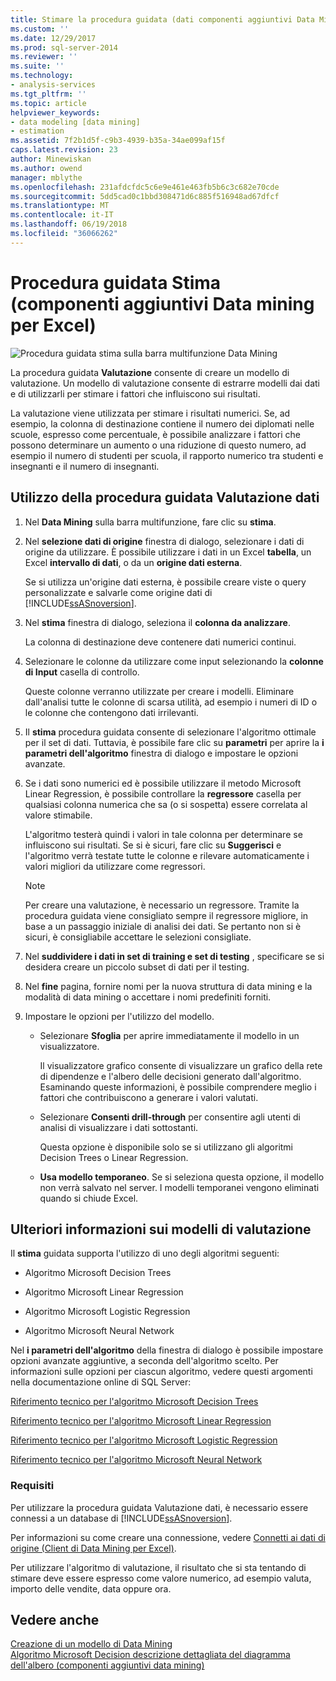 ```yaml
---
title: Stimare la procedura guidata (dati componenti aggiuntivi Data Mining per Excel) | Documenti Microsoft
ms.custom: ''
ms.date: 12/29/2017
ms.prod: sql-server-2014
ms.reviewer: ''
ms.suite: ''
ms.technology:
- analysis-services
ms.tgt_pltfrm: ''
ms.topic: article
helpviewer_keywords:
- data modeling [data mining]
- estimation
ms.assetid: 7f2b1d5f-c9b3-4939-b35a-34ae099af15f
caps.latest.revision: 23
author: Minewiskan
ms.author: owend
manager: mblythe
ms.openlocfilehash: 231afdcfdc5c6e9e461e463fb5b6c3c682e70cde
ms.sourcegitcommit: 5dd5cad0c1bbd308471d6c885f516948ad67dfcf
ms.translationtype: MT
ms.contentlocale: it-IT
ms.lasthandoff: 06/19/2018
ms.locfileid: "36066262"
---
```

# <a name="estimate-wizard-data-mining-add-ins-for-excel"></a>Procedura guidata Stima (componenti aggiuntivi Data mining per Excel)
  ![Procedura guidata stima sulla barra multifunzione Data Mining](media/dmc-estimate.gif "procedura guidata stima sulla barra multifunzione Data Mining")  
  
 La procedura guidata **Valutazione** consente di creare un modello di valutazione. Un modello di valutazione consente di estrarre modelli dai dati e di utilizzarli per stimare i fattori che influiscono sui risultati.  
  
 La valutazione viene utilizzata per stimare i risultati numerici. Se, ad esempio, la colonna di destinazione contiene il numero dei diplomati nelle scuole, espresso come percentuale, è possibile analizzare i fattori che possono determinare un aumento o una riduzione di questo numero, ad esempio il numero di studenti per scuola, il rapporto numerico tra studenti e insegnanti e il numero di insegnanti.  
  
## <a name="using-the-estimate-data-wizard"></a>Utilizzo della procedura guidata Valutazione dati  
  
1.  Nel **Data Mining** sulla barra multifunzione, fare clic su **stima**.  
  
2.  Nel **selezione dati di origine** finestra di dialogo, selezionare i dati di origine da utilizzare. È possibile utilizzare i dati in un Excel **tabella**, un Excel **intervallo di dati**, o da un **origine dati esterna**.  
  
     Se si utilizza un'origine dati esterna, è possibile creare viste o query personalizzate e salvarle come origine dati di [!INCLUDE[ssASnoversion](../includes/ssasnoversion-md.md)].  
  
3.  Nel **stima** finestra di dialogo, seleziona il **colonna da analizzare**.  
  
     La colonna di destinazione deve contenere dati numerici continui.  
  
4.  Selezionare le colonne da utilizzare come input selezionando la **colonne di Input** casella di controllo.  
  
     Queste colonne verranno utilizzate per creare i modelli. Eliminare dall'analisi tutte le colonne di scarsa utilità, ad esempio i numeri di ID o le colonne che contengono dati irrilevanti.  
  
5.  Il **stima** procedura guidata consente di selezionare l'algoritmo ottimale per il set di dati. Tuttavia, è possibile fare clic su **parametri** per aprire la **i parametri dell'algoritmo** finestra di dialogo e impostare le opzioni avanzate.  
  
6.  Se i dati sono numerici ed è possibile utilizzare il metodo Microsoft Linear Regression, è possibile controllare la **regressore** casella per qualsiasi colonna numerica che sa (o si sospetta) essere correlata al valore stimabile.  
  
     L'algoritmo testerà quindi i valori in tale colonna per determinare se influiscono sui risultati. Se si è sicuri, fare clic su **Suggerisci** e l'algoritmo verrà testate tutte le colonne e rilevare automaticamente i valori migliori da utilizzare come regressori.  
  
    > [!NOTE]  
    >  Per creare una valutazione, è necessario un regressore. Tramite la procedura guidata viene consigliato sempre il regressore migliore, in base a un passaggio iniziale di analisi dei dati. Se pertanto non si è sicuri, è consigliabile accettare le selezioni consigliate.  
  
7.  Nel **suddividere i dati in set di training e set di testing** , specificare se si desidera creare un piccolo subset di dati per il testing.  
  
8.  Nel **fine** pagina, fornire nomi per la nuova struttura di data mining e la modalità di data mining o accettare i nomi predefiniti forniti.  
  
9. Impostare le opzioni per l'utilizzo del modello.  
  
    -   Selezionare **Sfoglia** per aprire immediatamente il modello in un visualizzatore.  
  
         Il visualizzatore grafico consente di visualizzare un grafico della rete di dipendenze e l'albero delle decisioni generato dall'algoritmo. Esaminando queste informazioni, è possibile comprendere meglio i fattori che contribuiscono a generare i valori valutati.  
  
    -   Selezionare **Consenti drill-through** per consentire agli utenti di analisi di visualizzare i dati sottostanti.  
  
         Questa opzione è disponibile solo se si utilizzano gli algoritmi Decision Trees o Linear Regression.  
  
    -   **Usa modello temporaneo**. Se si seleziona questa opzione, il modello non verrà salvato nel server. I modelli temporanei vengono eliminati quando si chiude Excel.  
  
## <a name="more-about-estimation-models"></a>Ulteriori informazioni sui modelli di valutazione  
 Il **stima** guidata supporta l'utilizzo di uno degli algoritmi seguenti:  
  
-   Algoritmo Microsoft Decision Trees  
  
-   Algoritmo Microsoft Linear Regression  
  
-   Algoritmo Microsoft Logistic Regression  
  
-   Algoritmo Microsoft Neural Network  
  
 Nel **i parametri dell'algoritmo** della finestra di dialogo è possibile impostare opzioni avanzate aggiuntive, a seconda dell'algoritmo scelto. Per informazioni sulle opzioni per ciascun algoritmo, vedere questi argomenti nella documentazione online di SQL Server:  
  
 [Riferimento tecnico per l'algoritmo Microsoft Decision Trees](data-mining/microsoft-decision-trees-algorithm-technical-reference.md)  
  
 [Riferimento tecnico per l'algoritmo Microsoft Linear Regression](data-mining/microsoft-linear-regression-algorithm-technical-reference.md)  
  
 [Riferimento tecnico per l'algoritmo Microsoft Logistic Regression](data-mining/microsoft-logistic-regression-algorithm-technical-reference.md)  
  
 [Riferimento tecnico per l'algoritmo Microsoft Neural Network](data-mining/microsoft-neural-network-algorithm-technical-reference.md)  
  
### <a name="requirements"></a>Requisiti  
 Per utilizzare la procedura guidata Valutazione dati, è necessario essere connessi a un database di [!INCLUDE[ssASnoversion](../includes/ssasnoversion-md.md)].  
  
 Per informazioni su come creare una connessione, vedere [Connetti ai dati di origine &#40;Client di Data Mining per Excel&#41;](connect-to-source-data-data-mining-client-for-excel.md).  
  
 Per utilizzare l'algoritmo di valutazione, il risultato che si sta tentando di stimare deve essere espresso come valore numerico, ad esempio valuta, importo delle vendite, data oppure ora.  
  
## <a name="see-also"></a>Vedere anche  
 [Creazione di un modello di Data Mining](creating-a-data-mining-model.md)   
 [Algoritmo Microsoft Decision descrizione dettagliata del diagramma dell'albero &#40;componenti aggiuntivi data mining&#41;](decision-tree-diagram-walkthrough-data-mining-add-ins.md)  
  
  